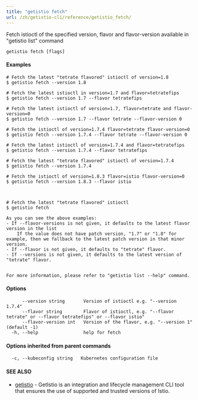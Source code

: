```yaml
---
title: "getistio fetch"
url: /zh/getistio-cli/reference/getistio_fetch/
---
```


Fetch istioctl of the specified version, flavor and flavor-version available in "getistio list" command

```
getistio fetch [flags]
```

#### Examples

```
# Fetch the latest "tetrate flavored" istioctl of version=1.8
$ getistio fetch --version 1.8

# Fetch the latest istioctl in version=1.7 and flavor=tetratefips
$ getistio fetch --version 1.7 --flavor tetratefips

# Fetch the latest istioctl of version=1.7, flavor=tetrate and flavor-version=0
$ getistio fetch --version 1.7 --flavor tetrate --flavor-version 0

# Fetch the istioctl of version=1.7.4 flavor=tetrate flavor-version=0
$ getistio fetch --version 1.7.4 --flavor tetrate --flavor-version 0

# Fetch the latest istioctl of version=1.7.4 and flavor=tetratefips
$ getistio fetch --version 1.7.4 --flavor tetratefips

# Fetch the latest "tetrate flavored" istioctl of version=1.7.4
$ getistio fetch --version 1.7.4

# Fetch the istioctl of version=1.8.3 flavor=istio flavor-version=0
$ getistio fetch --version 1.8.3 --flavor istio



# Fetch the latest "tetrate flavored" istioctl
$ getistio fetch

As you can see the above examples:
- If --flavor-versions is not given, it defaults to the latest flavor version in the list
	If the value does not have patch version, "1.7" or "1.8" for example, then we fallback to the latest patch version in that minor version. 
- If --flavor is not given, it defaults to "tetrate" flavor.
- If --versions is not given, it defaults to the latest version of "tetrate" flavor.


For more information, please refer to "getistio list --help" command.

```

#### Options

```
      --version string       Version of istioctl e.g. "--version 1.7.4"
      --flavor string        Flavor of istioctl, e.g. "--flavor tetrate" or --flavor tetratefips" or --flavor istio"
      --flavor-version int   Version of the flavor, e.g. "--version 1" (default -1)
  -h, --help                 help for fetch
```

#### Options inherited from parent commands

```
  -c, --kubeconfig string   Kubernetes configuration file
```

#### SEE ALSO

* [getistio](/zh/getistio-cli/reference/getistio/)	 - GetIstio is an integration and lifecycle management CLI tool that ensures the use of supported and trusted versions of Istio.

